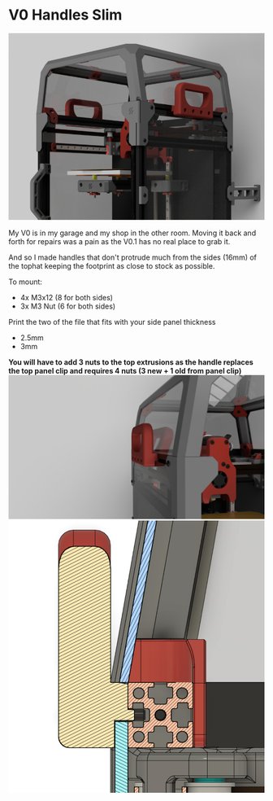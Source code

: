 V0 Handles Slim
=========

![Screenshot1.png](Screenshot1.png)


My V0 is in my garage and my shop in the other room. Moving it back and forth for repairs was a pain as the V0.1 has no real place to grab it.

And so I made handles that don't protrude much from the sides (16mm) of the tophat keeping the footprint as close to stock as possible.

To mount:
- 4x M3x12 (8 for both sides)
- 3x M3 Nut (6 for both sides)

Print the two of the file that fits with your side panel thickness
- 2.5mm
- 3mm

**You will have to add 3 nuts to the top extrusions as the handle replaces the top panel clip and requires 4 nuts (3 new + 1 old from panel clip)**
![Screenshot2.png](Screenshot2.png)
![Screenshot3.png](Screenshot3.png)


